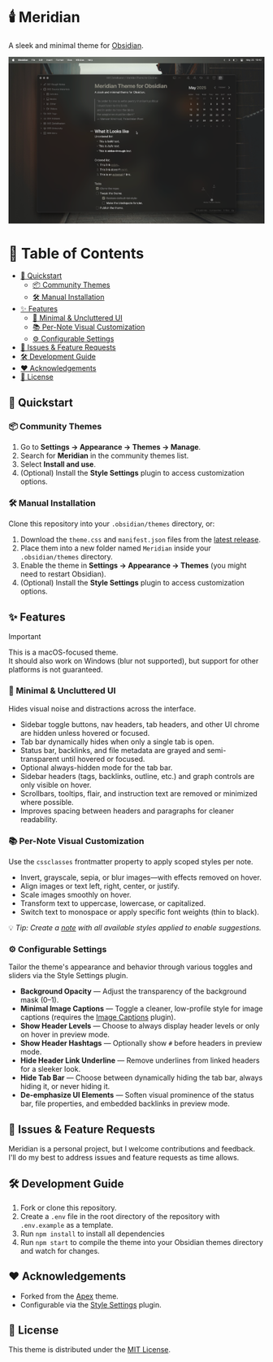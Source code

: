 # 🕯️ Meridian

A sleek and minimal theme for [Obsidian](https://obsidian.md).

![Meridian Theme Screenshot](./docs/cover.png)

# 📑 Table of Contents

- [🚀 Quickstart](#-quickstart)
  - [📦 Community Themes](#-community-themes)
  - [🛠️ Manual Installation](#%EF%B8%8F-manual-installation)
- [✨ Features](#-features)
  - [🧼 Minimal & Uncluttered UI](#-minimal--uncluttered-ui)
  - [📚 Per-Note Visual Customization](#-per-note-visual-customization)
  - [⚙️ Configurable Settings](#%EF%B8%8F-configurable-settings)
- [🐛 Issues & Feature Requests](#-issues--feature-requests)
- [🛠 Development Guide](#-development-guide)
- [❤️ Acknowledgements](#%EF%B8%8F-acknowledgements)
- [📄 License](#-license)

## 🚀 Quickstart

### 📦 Community Themes

1. Go to **Settings → Appearance → Themes → Manage**.
2. Search for **Meridian** in the community themes list.
3. Select **Install and use**.
4. (Optional) Install the **Style Settings** plugin to access customization options.

### 🛠️ Manual Installation

Clone this repository into your `.obsidian/themes` directory, or:

1. Download the `theme.css` and `manifest.json` files from the [latest release](https://github.com/mvahaste/meridian/releases/latest).
2. Place them into a new folder named `Meridian` inside your `.obsidian/themes` directory.
3. Enable the theme in **Settings → Appearance → Themes** (you might need to restart Obsidian).
4. (Optional) Install the **Style Settings** plugin to access customization options.

## ✨ Features

> [!IMPORTANT]
> This is a macOS-focused theme.  
> It should also work on Windows (blur not supported), but support for other platforms is not guaranteed.

### 🧼 Minimal & Uncluttered UI

Hides visual noise and distractions across the interface.

- Sidebar toggle buttons, nav headers, tab headers, and other UI chrome are hidden unless hovered or focused.
- Tab bar dynamically hides when only a single tab is open.
- Status bar, backlinks, and file metadata are grayed and semi-transparent until hovered or focused.
- Optional always-hidden mode for the tab bar.
- Sidebar headers (tags, backlinks, outline, etc.) and graph controls are only visible on hover.
- Scrollbars, tooltips, flair, and instruction text are removed or minimized where possible.
- Improves spacing between headers and paragraphs for cleaner readability.

### 📚 Per-Note Visual Customization

Use the `cssclasses` frontmatter property to apply scoped styles per note.

- Invert, grayscale, sepia, or blur images—with effects removed on hover.
- Align images or text left, right, center, or justify.
- Scale images smoothly on hover.
- Transform text to uppercase, lowercase, or capitalized.
- Switch text to monospace or apply specific font weights (thin to black).

💡 _Tip: Create a [note](https://github.com/mvahaste/meridian/blob/main/CSS%20Class%20Suggestions.md) with all available styles applied to enable suggestions._

### ⚙️ Configurable Settings

Tailor the theme's appearance and behavior through various toggles and sliders via the Style Settings plugin.

- **Background Opacity** — Adjust the transparency of the background mask (0–1).
- **Minimal Image Captions** — Toggle a cleaner, low-profile style for image captions (requires the [Image Captions](https://github.com/alangrainger/obsidian-image-captions) plugin).
- **Show Header Levels** — Choose to always display header levels or only on hover in preview mode.
- **Show Header Hashtags** — Optionally show `#` before headers in preview mode.
- **Hide Header Link Underline** — Remove underlines from linked headers for a sleeker look.
- **Hide Tab Bar** — Choose between dynamically hiding the tab bar, always hiding it, or never hiding it.
- **De-emphasize UI Elements** — Soften visual prominence of the status bar, file properties, and embedded backlinks in preview mode.

## 🐛 Issues & Feature Requests

Meridian is a personal project, but I welcome contributions and feedback. I'll do my best to address issues and feature requests as time allows.

## 🛠 Development Guide

1. Fork or clone this repository.
2. Create a `.env` file in the root directory of the repository with `.env.example` as a template.
3. Run `npm install` to install all dependencies
4. Run `npm start` to compile the theme into your Obsidian themes directory and watch for changes.

## ❤️ Acknowledgements

- Forked from the [Apex](https://github.com/clearlysid/apex) theme.
- Configurable via the [Style Settings](https://github.com/mgmeyers/obsidian-style-settings) plugin.

## 📄 License

This theme is distributed under the [MIT License](LICENSE).
